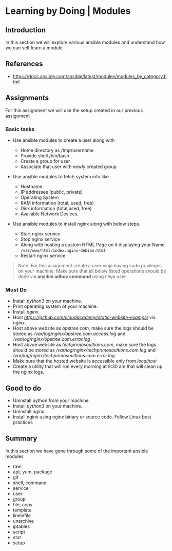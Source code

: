 # Learning by Doing | Modules

## Introduction
In this section we will explore various ansible modules and understand how we can self learn a module

## References
* https://docs.ansible.com/ansible/latest/modules/modules_by_category.html

## Assignments
For this assignment we will use the setup created in our previous assignment

### Basic tasks

* Use ansible modules to create a user along with
	* Home directory as /tmp/username
	* Provide shell /bin/bash
	* Create a group for user
	* Associate that user with newly created group

* Use ansible modules to fetch system info like
	* Hostname
	* IP addresses (public, private) 
	* Operating System
	* RAM information (total, used, free)
	* Disk information (total,used, free)
	* Available Network Devices.

* Use ansible modules to install nginx along with below steps.
	* Start nginx service 
	* Stop nginx service
	* Along with hosting a custom HTML Page on it displaying your Name. `/var/www/html/index.nginx-debian.html`
	* Restart nginx service


> Note: For this assignment create a user ninja having sudo privileges on your machine.
> Make sure that all below listed operations should be done via **ansible adhoc command** using *ninja* user

### Must Do 
* Install *python3* on your machine.
* Print operating system of your machine.
* Install *nginx*.
* Host *https://github.com/cloudacademy/static-website-example* via *nginx*.
* Host above website as *opstree.com*, make sure the logs should be stored as */var/log/nginx/opstree.com.access.log* and */var/log/nginx/opstree.com.error.log*
* Host abvoe website as *techprimosoultions.com*, make sure the logs should be stored as */var/log/nginx/techprimosoultions.com.log* and */var/log/nginx/techprimosoultions.com.error.log*
* Make sure that the hosted website is accessible only from *localhost*
* Create a utility that will run every morning at 9:30 am that will clean up the nginx logs.


## Good to do
* Uninstall python from your machine
* Install *python3* on your machine.
* Uninstall nginx
* Install nginx using nginx binary or source code. Follow Linux best practices

## Summary
In this section we have gone through some of the important ansible modules

* raw
* apt, yum, package
* git
* shell, command
* service
* user
* group
* file, copy
* template
* lineinfile
* unarchive
* iptables
* script
* stat
* setup